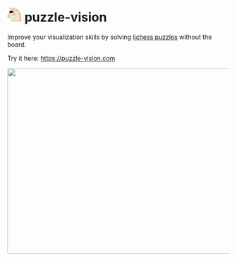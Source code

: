 # <img src="./client/src/assets/icons/app-logo.svg" width="32px" height="32px"> puzzle-vision

Improve your visualization skills by solving [lichess puzzles](https://database.lichess.org/#puzzles) without the board.

Try it here: https://puzzle-vision.com

<img src="https://i.imgur.com/BF6Mspe.gif" width="674" height="420"/>
